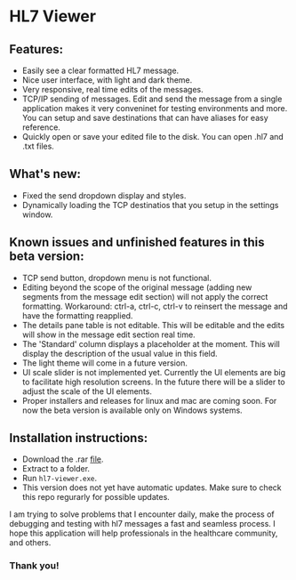 # HL7 Viewer


## Features:

* Easily see a clear formatted HL7 message.
* Nice user interface, with light and dark theme.
* Very responsive, real time edits of the messages.
* TCP/IP sending of messages. Edit and send the message from a single application makes it very conveninet
for testing environments and more. You can setup and save destinations that can have aliases for easy 
reference.
* Quickly open or save your edited file to the disk. You can open .hl7 and .txt files. 

## What's new:

* Fixed the send dropdown display and styles. 
* Dynamically loading the TCP destinatios that you setup in the settings window.

## Known issues and unfinished features in this beta version:

* TCP send button, dropdown menu is not functional.
* Editing beyond the scope of the original message (adding new segments from the message edit section) 
will not apply the correct formatting. Workaround: ctrl-a, ctrl-c, ctrl-v to reinsert the message and
have the formatting reapplied.
* The details pane table is not editable. This will be editable and the edits will show in the message 
edit section real time.
* The 'Standard' column displays a placeholder at the moment. This will display the description of
the usual value in this field.
* The light theme will come in a future version.
* UI scale slider is not implemented yet. Currently the UI elements are big to facilitate high resolution
screens. In the future there will be a slider to adjust the scale of the UI elements.
* Proper installers and releases for linux and mac are coming soon. For now the beta version is available 
only on Windows systems.

## Installation instructions:

* Download the .rar [file](./packages/).
* Extract to a folder.
* Run `hl7-viewer.exe`.
* This version does not yet have automatic updates. Make sure to check this repo regurarly for 
possible updates.


I am trying to solve problems that I encounter daily, make the process of debugging and testing 
with hl7 messages a fast and seamless process. I hope this application will help professionals 
in the healthcare community, and others.

### Thank you!
